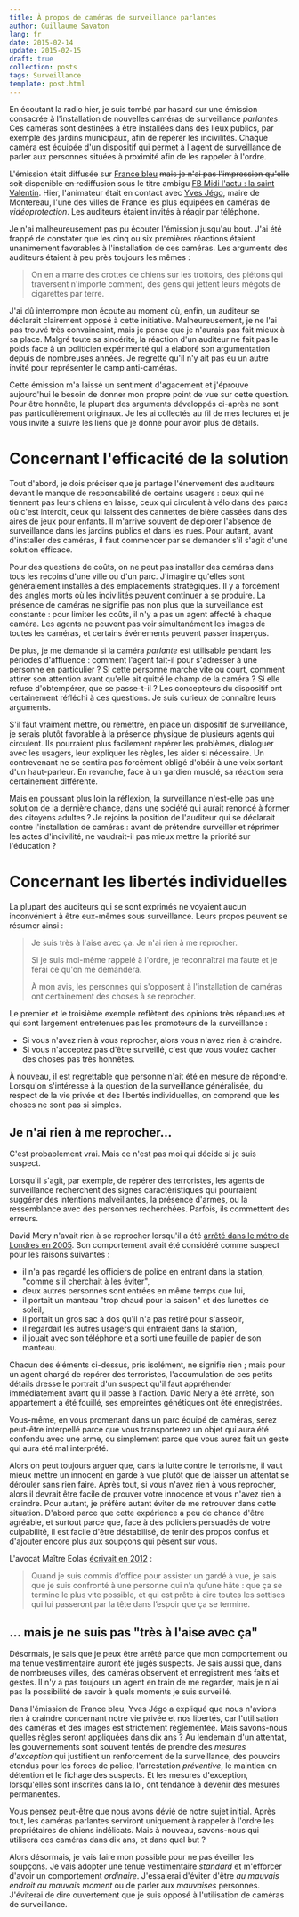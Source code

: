 ```yaml
---
title: À propos de caméras de surveillance parlantes
author: Guillaume Savaton
lang: fr
date: 2015-02-14
update: 2015-02-15
draft: true
collection: posts
tags: Surveillance
template: post.html
---
```


En écoutant la radio hier, je suis tombé par hasard sur une émission
consacrée à l'installation de nouvelles caméras de surveillance *parlantes*.
Ces caméras sont destinées à être installées dans des lieux publics,
par exemple des jardins municipaux, afin de repérer les incivilités.
Chaque caméra est équipée d'un dispositif qui permet à l'agent de surveillance
de parler aux personnes situées à proximité afin de les rappeler à l'ordre.

<!-- more -->

L'émission était diffusée sur [France bleu](http://www.francebleu.fr)
<del>mais je n'ai pas l'impression qu'elle soit disponible en rediffusion</del>
sous le titre ambigu [FB Midi l'actu : la saint Valentin](http://www.francebleu.fr/infos/france-bleu-midi-ensemble-le-journal/fb-midi-l-actu-la-saint-valentin).
Hier, l'animateur était en contact avec [Yves Jégo](https://fr.wikipedia.org/wiki/Yves_J%C3%A9go),
maire de Montereau, l'une des villes de France les plus équipées en caméras de *vidéoprotection*.
Les auditeurs étaient invités à réagir par téléphone.

Je n'ai malheureusement pas pu écouter l'émission jusqu'au bout.
J'ai été frappé de constater que les cinq ou six premières réactions étaient unanimement
favorables à l'installation de ces caméras.
Les arguments des auditeurs étaient à peu près toujours les mêmes&nbsp;:

> On en a marre des crottes de chiens sur les trottoirs,
> des piétons qui traversent n'importe comment,
> des gens qui jettent leurs mégots de cigarettes par terre.

J'ai dû interrompre mon écoute au moment où, enfin, un auditeur se déclarait clairement
opposé à cette initiative.
Malheureusement, je ne l'ai pas trouvé très convaincaint, mais je pense que je n'aurais pas
fait mieux à sa place.
Malgré toute sa sincérité, la réaction d'un auditeur ne fait pas le poids face à
un politicien expérimenté qui a élaboré son argumentation depuis de nombreuses années.
Je regrette qu'il n'y ait pas eu un autre invité pour représenter le camp anti-caméras.

Cette émission m'a laissé un sentiment d'agacement et j'éprouve aujourd'hui le besoin de
donner mon propre point de vue sur cette question.
Pour être honnête, la plupart des arguments développés ci-après ne sont pas particulièrement
originaux.
Je les ai collectés au fil de mes lectures et je vous invite à suivre les liens que je donne
pour avoir plus de détails.


Concernant l'efficacité de la solution
======================================

Tout d'abord, je dois préciser que je partage l'énervement des auditeurs devant le manque
de responsabilité de certains usagers&nbsp;: ceux qui ne tiennent pas leurs chiens en laisse,
ceux qui circulent à vélo dans des parcs où c'est interdit, ceux qui laissent des cannettes
de bière cassées dans des aires de jeux pour enfants.
Il m'arrive souvent de déplorer l'absence de surveillance dans les jardins publics et dans les rues.
Pour autant, avant d'installer des caméras, il faut commencer par se demander s'il s'agit
d'une solution efficace.

Pour des questions de coûts, on ne peut pas installer des caméras dans tous les recoins d'une
ville ou d'un parc.
J'imagine qu'elles sont généralement installés à des emplacements stratégiques.
Il y a forcément des angles morts où les incivilités peuvent continuer à se produire.
La présence de caméras ne signifie pas non plus que la surveillance est constante&nbsp;:
pour limiter les coûts, il n'y a pas un agent affecté à chaque caméra.
Les agents ne peuvent pas voir simultanément les images de toutes les caméras, et certains
événements peuvent passer inaperçus.

De plus, je me demande si la caméra *parlante* est utilisable pendant les périodes d'affluence&nbsp;:
comment l'agent fait-il pour s'adresser à une personne en particulier&nbsp;?
Si cette personne marche vite ou court, comment attirer son attention avant qu'elle ait quitté
le champ de la caméra&nbsp;?
Si elle refuse d'obtempérer, que se passe-t-il&nbsp;?
Les concepteurs du dispositif ont certainement réfléchi à ces questions.
Je suis curieux de connaître leurs arguments.

S'il faut vraiment mettre, ou remettre, en place un dispositif de surveillance,
je serais plutôt favorable à la présence physique de plusieurs agents qui circulent.
Ils pourraient plus facilement repérer les problèmes, dialoguer avec les usagers,
leur expliquer les règles, les aider si nécessaire.
Un contrevenant ne se sentira pas forcément obligé d'obéir à une voix sortant d'un haut-parleur.
En revanche, face à un gardien musclé, sa réaction sera certainement différente.

Mais en poussant plus loin la réflexion, la surveillance n'est-elle pas une solution
de la dernière chance, dans une société qui aurait renoncé à former des citoyens adultes&nbsp;?
Je rejoins la position de l'auditeur qui se déclarait contre l'installation de
caméras&nbsp;: avant de prétendre surveiller et réprimer les actes d'incivilité,
ne vaudrait-il pas mieux mettre la priorité sur l'éducation&nbsp;?

Concernant les libertés individuelles
=====================================

La plupart des auditeurs qui se sont exprimés ne voyaient aucun inconvénient à être eux-mêmes
sous surveillance. Leurs propos peuvent se résumer ainsi&nbsp;:

> Je suis très à l'aise avec ça. Je n'ai rien à me reprocher.
>
> Si je suis moi-même rappelé à l'ordre, je reconnaîtrai ma faute et je ferai ce qu'on me demandera.
>
> À mon avis, les personnes qui s'opposent à l'installation de caméras ont certainement des
> choses à se reprocher.

Le premier et le troisième exemple reflètent des opinions très répandues et qui sont
largement entretenues pas les promoteurs de la surveillance&nbsp;:
* Si vous n'avez rien à vous reprocher, alors vous n'avez rien à craindre.
* Si vous n'acceptez pas d'être surveillé, c'est que vous voulez cacher des choses pas très honnêtes.

À nouveau, il est regrettable que personne n'ait été en mesure de répondre.
Lorsqu'on s'intéresse à la question de la surveillance généralisée, du respect de la vie privée
et des libertés individuelles, on comprend que les choses ne sont pas si simples.

Je n'ai rien à me reprocher&hellip;
-----------------------------------

C'est probablement vrai.
Mais ce n'est pas moi qui décide si je suis suspect.

Lorsqu'il s'agit, par exemple, de repérer des terroristes, les agents de surveillance
recherchent des signes caractéristiques qui pourraient suggérer des intentions malveillantes,
la présence d'armes, ou la ressemblance avec des personnes recherchées.
Parfois, ils commettent des erreurs.

David Mery n'avait rien à se reprocher lorsqu'il a été
[arrêté dans le métro de Londres en 2005](http://gizmonaut.net/bits/suspect.html).
Son comportement avait été considéré comme suspect pour les raisons suivantes&nbsp;:
* il n'a pas regardé les officiers de police en entrant dans la station, "comme s'il cherchait à les éviter",
* deux autres personnes sont entrées en même temps que lui,
* il portait un manteau "trop chaud pour la saison" et des lunettes de soleil,
* il portait un gros sac à dos qu'il n'a pas retiré pour s'asseoir,
* il regardait les autres usagers qui entraient dans la station,
* il jouait avec son téléphone et a sorti une feuille de papier de son manteau.

Chacun des éléments ci-dessus, pris isolément, ne signifie rien&nbsp;;
mais pour un agent chargé de repérer des terroristes, l'accumulation de ces petits détails
dresse le portrait d'un suspect qu'il faut appréhender immédiatement avant qu'il passe
à l'action.
David Mery a été arrêté, son appartement a été fouillé, ses empreintes génétiques ont été enregistrées.

Vous-même, en vous promenant dans un parc équipé de caméras, serez peut-être
interpellé parce que vous transporterez un objet qui aura été confondu avec une arme,
ou simplement parce que vous aurez fait un geste qui aura été mal interprété.

Alors on peut toujours arguer que, dans la lutte contre le terrorisme,
il vaut mieux mettre un innocent en garde à vue plutôt que de laisser un attentat se dérouler
sans rien faire.
Après tout, si vous n'avez rien à vous reprocher, alors il devrait être facile de prouver
votre innocence et vous n'avez rien à craindre.
Pour autant, je préfère autant éviter de me retrouver dans cette situation.
D'abord parce que cette expérience a peu de chance d'être agréable, et surtout parce que,
face à des policiers persuadés de votre culpabilité, il est facile d'être déstabilisé, de tenir des
propos confus et d'ajouter encore plus aux soupçons qui pèsent sur vous.

L'avocat Maître Eolas [écrivait en 2012](http://www.maitre-eolas.fr/post/2012/10/01/Les-Experts-de-la-garde-%C3%A0-vue)&nbsp;:

> Quand je suis commis d’office pour assister un gardé à vue, je sais que je suis confronté à une
> personne qui n’a qu’une hâte : que ça se termine le plus vite possible, et qui est prête à dire
> toutes les sottises qui lui passeront par la tête dans l’espoir que ça se termine.

&hellip;&nbsp;mais je ne suis pas "très à l'aise avec ça"
---------------------------------------------------------

Désormais, je sais que je peux être arrêté parce que mon comportement ou ma tenue vestimentaire
auront été jugés suspects.
Je sais aussi que, dans de nombreuses villes, des caméras observent et enregistrent mes faits et gestes.
Il n'y a pas toujours un agent en train de me regarder, mais je n'ai pas la possibilité de savoir
à quels moments je suis surveillé.

Dans l'émission de France bleu, Yves Jégo a expliqué que nous n'avions rien à craindre concernant
notre vie privée et nos libertés, car l'utilisation des caméras et des images est strictement réglementée.
Mais savons-nous quelles règles seront appliquées dans dix ans&nbsp;?
Au lendemain d'un attentat, les gouvernements sont souvent tentés de prendre des
*mesures d'exception* qui justifient un renforcement de la surveillance,
des pouvoirs étendus pour les forces de police,
l'arrestation *préventive*, le maintien en détention et le fichage des suspects.
Et les mesures d'exception, lorsqu'elles sont inscrites dans la loi,
ont tendance à devenir des mesures permanentes.

Vous pensez peut-être que nous avons dévié de notre sujet initial.
Après tout, les caméras parlantes serviront uniquement à rappeler à l'ordre les propriétaires
de chiens indélicats.
Mais à nouveau, savons-nous qui utilisera ces caméras dans dix ans, et dans quel but&nbsp;?

Alors désormais, je vais faire mon possible pour ne pas éveiller les soupçons.
Je vais adopter une tenue vestimentaire *standard* et m'efforcer d'avoir un comportement *ordinaire*.
J'essaierai d'éviter d'être *au mauvais endroit au mauvais moment* ou de parler aux *mauvaises* personnes.
J'éviterai de dire ouvertement que je suis opposé à l'utilisation de caméras de surveillance.

